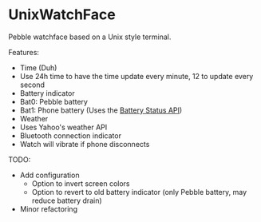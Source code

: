 # UnixWatchFace

Pebble watchface based on a Unix style terminal.

Features: 
 - Time (Duh)
  - Use 24h time to have the time update every minute, 12 to update every second
 - Battery indicator
  - Bat0: Pebble battery
  - Bat1: Phone battery (Uses the [Battery Status API](https://developer.mozilla.org/en/docs/Web/API/Battery_Status_API))
 - Weather
  - Uses Yahoo's weather API
 - Bluetooth connection indicator
  - Watch will vibrate if phone disconnects
  
TODO:
  - Add configuration
    - Option to invert screen colors
    - Option to revert to old battery indicator (only Pebble battery, may reduce battery drain)
  - Minor refactoring
